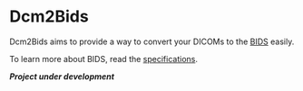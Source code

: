 # Dcm2Bids

Dcm2Bids aims to provide a way to convert your DICOMs to the [BIDS][bids] easily.

To learn more about BIDS, read the [specifications][bids-spec].

***Project under development***

[bids]: http://bids.neuroimaging.io/
[bids-spec]: http://bids.neuroimaging.io/#download
